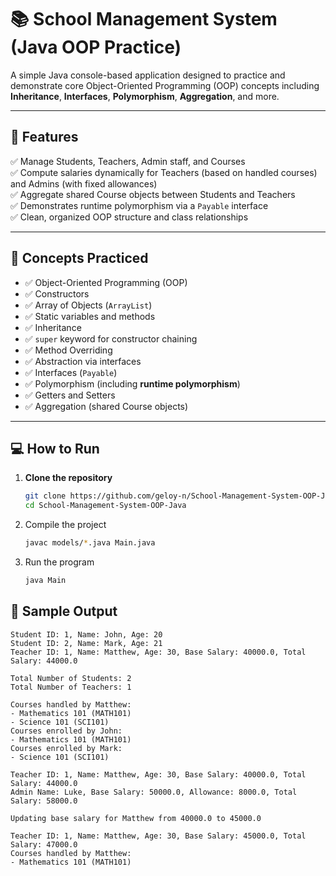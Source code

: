 # 📚 School Management System (Java OOP Practice)

A simple Java console-based application designed to practice and demonstrate core Object-Oriented Programming (OOP) concepts including **Inheritance**, **Interfaces**, **Polymorphism**, **Aggregation**, and more.

---

## 📌 Features

✅ Manage Students, Teachers, Admin staff, and Courses  
✅ Compute salaries dynamically for Teachers (based on handled courses) and Admins (with fixed allowances)  
✅ Aggregate shared Course objects between Students and Teachers  
✅ Demonstrates runtime polymorphism via a `Payable` interface  
✅ Clean, organized OOP structure and class relationships  

---

## 📖 Concepts Practiced

- ✅ Object-Oriented Programming (OOP)
- ✅ Constructors
- ✅ Array of Objects (`ArrayList`)
- ✅ Static variables and methods
- ✅ Inheritance
- ✅ `super` keyword for constructor chaining
- ✅ Method Overriding
- ✅ Abstraction via interfaces
- ✅ Interfaces (`Payable`)
- ✅ Polymorphism (including **runtime polymorphism**)
- ✅ Getters and Setters
- ✅ Aggregation (shared Course objects)

---

## 💻 How to Run

1. **Clone the repository**
   ```bash
   git clone https://github.com/geloy-n/School-Management-System-OOP-Java.git
   cd School-Management-System-OOP-Java

2. Compile the project
   ```bash
   javac models/*.java Main.java
   
4. Run the program
   ```bash
   java Main

## 📌 Sample Output

```
Student ID: 1, Name: John, Age: 20
Student ID: 2, Name: Mark, Age: 21
Teacher ID: 1, Name: Matthew, Age: 30, Base Salary: 40000.0, Total Salary: 44000.0

Total Number of Students: 2
Total Number of Teachers: 1

Courses handled by Matthew:
- Mathematics 101 (MATH101) 
- Science 101 (SCI101) 
Courses enrolled by John:
- Mathematics 101 (MATH101)
Courses enrolled by Mark:
- Science 101 (SCI101)

Teacher ID: 1, Name: Matthew, Age: 30, Base Salary: 40000.0, Total Salary: 44000.0
Admin Name: Luke, Base Salary: 50000.0, Allowance: 8000.0, Total Salary: 58000.0

Updating base salary for Matthew from 40000.0 to 45000.0

Teacher ID: 1, Name: Matthew, Age: 30, Base Salary: 45000.0, Total Salary: 47000.0
Courses handled by Matthew:
- Mathematics 101 (MATH101) 
```



